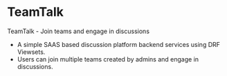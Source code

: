 # TeamTalk
TeamTalk - Join teams and engage in discussions

- A simple SAAS based discussion platform backend services using DRF Viewsets.
- Users can join multiple teams created by admins and engage in discussions.


